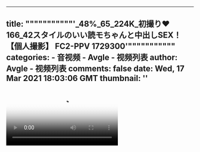 
---
title: """""""""""'_48%_65_224K_初撮り❤️166_42スタイルのいい読モちゃんと中出しSEX！【個人撮影】 FC2-PPV 1729300'"""""""""""
categories: 
    - 音视频
    - Avgle - 视频列表
author: Avgle - 视频列表
comments: false
date: Wed, 17 Mar 2021 18:03:06 GMT
thumbnail: ''
---

<div>   
<video controls loop poster="https://static-clst.avgle.com/videos/tmb15/501555/1.jpg" src="https://static-clst.avgle.com/videos/tmb15/501555/preview.mp4"></video>  
</div>
            